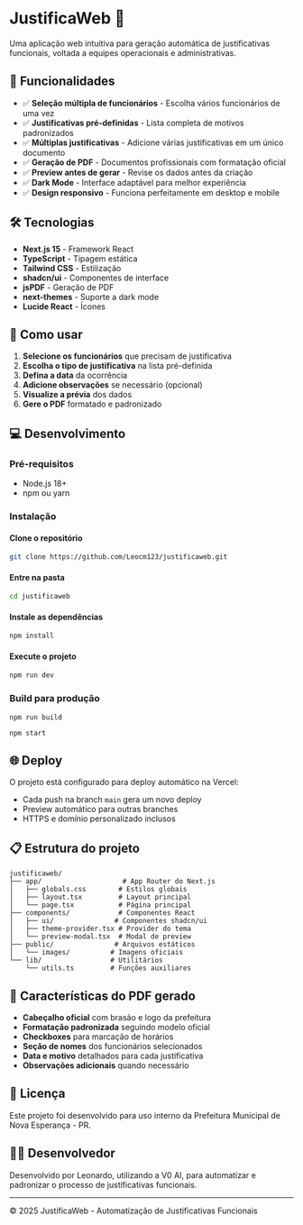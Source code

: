 # JustificaWeb 📄

Uma aplicação web intuitiva para geração automática de justificativas funcionais, voltada a equipes operacionais e administrativas.

## 🚀 Funcionalidades

- ✅ **Seleção múltipla de funcionários** - Escolha vários funcionários de uma vez
- ✅ **Justificativas pré-definidas** - Lista completa de motivos padronizados
- ✅ **Múltiplas justificativas** - Adicione várias justificativas em um único documento
- ✅ **Geração de PDF** - Documentos profissionais com formatação oficial
- ✅ **Preview antes de gerar** - Revise os dados antes da criação
- ✅ **Dark Mode** - Interface adaptável para melhor experiência
- ✅ **Design responsivo** - Funciona perfeitamente em desktop e mobile

## 🛠️ Tecnologias

- **Next.js 15** - Framework React
- **TypeScript** - Tipagem estática
- **Tailwind CSS** - Estilização
- **shadcn/ui** - Componentes de interface
- **jsPDF** - Geração de PDF
- **next-themes** - Suporte a dark mode
- **Lucide React** - Ícones

## 🚀 Como usar

1. **Selecione os funcionários** que precisam de justificativa
2. **Escolha o tipo de justificativa** na lista pré-definida
3. **Defina a data** da ocorrência
4. **Adicione observações** se necessário (opcional)
5. **Visualize a prévia** dos dados
6. **Gere o PDF** formatado e padronizado

## 💻 Desenvolvimento

### Pré-requisitos
- Node.js 18+
- npm ou yarn

### Instalação

#### Clone o repositório

```bash
git clone https://github.com/Leocm123/justificaweb.git
```

#### Entre na pasta

```bash
cd justificaweb
```

#### Instale as dependências

```bash
npm install
```

#### Execute o projeto

```bash
npm run dev
```

### Build para produção

```shellscript
npm run build
```

```shellscript
npm start
```

## 🌐 Deploy

O projeto está configurado para deploy automático na Vercel:

- Cada push na branch `main` gera um novo deploy
- Preview automático para outras branches
- HTTPS e domínio personalizado inclusos


## 📋 Estrutura do projeto

```plaintext
justificaweb/
├── app/                    # App Router do Next.js
│   ├── globals.css        # Estilos globais
│   ├── layout.tsx         # Layout principal
│   └── page.tsx           # Página principal
├── components/            # Componentes React
│   ├── ui/               # Componentes shadcn/ui
│   ├── theme-provider.tsx # Provider do tema
│   └── preview-modal.tsx  # Modal de preview
├── public/               # Arquivos estáticos
│   └── images/          # Imagens oficiais
└── lib/                 # Utilitários
    └── utils.ts         # Funções auxiliares
```

## 🎨 Características do PDF gerado

- **Cabeçalho oficial** com brasão e logo da prefeitura
- **Formatação padronizada** seguindo modelo oficial
- **Checkboxes** para marcação de horários
- **Seção de nomes** dos funcionários selecionados
- **Data e motivo** detalhados para cada justificativa
- **Observações adicionais** quando necessário


## 📄 Licença

Este projeto foi desenvolvido para uso interno da Prefeitura Municipal de Nova Esperança - PR.

## 👨‍💻 Desenvolvedor

Desenvolvido por Leonardo, utilizando a V0 AI, para automatizar e padronizar o processo de justificativas funcionais.

---

© 2025 JustificaWeb - Automatização de Justificativas Funcionais
